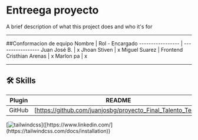 # Entreega proyecto

A brief description of what this project does and who it's for

______________________________________________________

##Conformacion de equipo
Nombre            |  Rol - Encargado
----------------- |  -----------------
Juan José B.      |  x
Jhoan Stiven      |  x
Miguel Suarez     |  Frontend
Cristhian Arenas  |  x
Marlon pa         |  x


______________________________________________________

## 🛠 Skills

| Plugin | README |
| ------ | ------ |
| GitHub | [https://github.com/juanjosbg/proyecto_Final_Talento_Tech/] |
[![tailwindcss]([https://img.shields.io/badge/linkedin-0A66C2?style=for-the-badge&logo=linkedin&logoColor=white](https://media.licdn.com/dms/image/D4D12AQG8ns3fQwR1FQ/article-cover_image-shrink_600_2000/0/1701717192935?e=2147483647&v=beta&t=b3ddjKZClwncRk6euAFuq0pqc1mUPBS_na4f8FiRnIM))]([https://www.linkedin.com/](https://tailwindcss.com/docs/installation))
